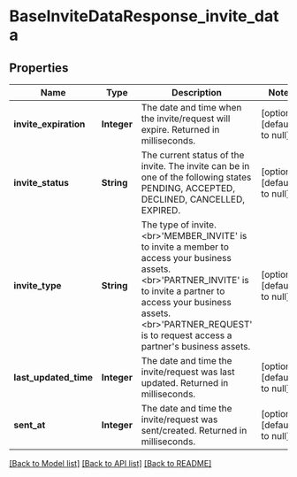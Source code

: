 # BaseInviteDataResponse_invite_data
## Properties

| Name | Type | Description | Notes |
|------------ | ------------- | ------------- | -------------|
| **invite\_expiration** | **Integer** | The date and time when the invite/request will expire. Returned in milliseconds. | [optional] [default to null] |
| **invite\_status** | **String** | The current status of the invite. The invite can be in one of the following states PENDING, ACCEPTED, DECLINED, CANCELLED, EXPIRED. | [optional] [default to null] |
| **invite\_type** | **String** | The type of invite. &lt;br&gt;&#39;MEMBER_INVITE&#39; is to invite a member to access your business assets. &lt;br&gt;&#39;PARTNER_INVITE&#39; is to invite a partner to access your business assets. &lt;br&gt;&#39;PARTNER_REQUEST&#39; is to request access a partner&#39;s business assets. | [optional] [default to null] |
| **last\_updated\_time** | **Integer** | The date and time the invite/request was last updated. Returned in milliseconds. | [optional] [default to null] |
| **sent\_at** | **Integer** | The date and time the invite/request was sent/created. Returned in milliseconds. | [optional] [default to null] |

[[Back to Model list]](../README.md#documentation-for-models) [[Back to API list]](../README.md#documentation-for-api-endpoints) [[Back to README]](../README.md)

